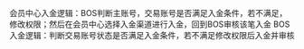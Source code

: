会员中心入金逻辑：BOS判断主账号，交易账号是否满足入金条件，若不满足，修改权限；然后在会员中心选择入金渠道进行入金，回到BOS审核该笔入金
BOS入金逻辑：判断交易账号状态是否满足入金条件，若不满足修改权限后入金并审核